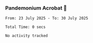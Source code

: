 ### Pandemonium Acrobat 🤸

<!--START_SECTION:waka-->

```all_time
From: 23 July 2025 - To: 30 July 2025

Total Time: 0 secs

No activity tracked
```

<!--END_SECTION:waka-->
